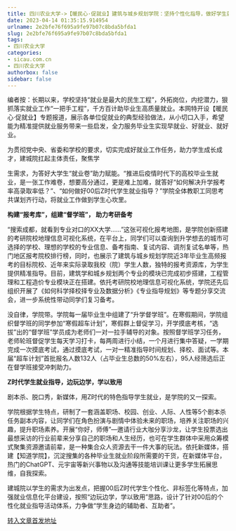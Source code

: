 ```yaml
---
title: 四川农业大学->【暖民心·促就业】建筑与城乡规划学院：坚持个性化指导，做好学生就业服务 | sicau.com.cn
date: 2023-04-14 01:35:15.914954
urlname: 2e2bfe76f695a9fe97b07c8bda5bfda1
slug: 2e2bfe76f695a9fe97b07c8bda5bfda1
tags: 
- 四川农业大学
categories:
- sicau.com.cn
- 四川农业大学
authorbox: false
sidebar: false
---
```

编者按：长期以来，学校坚持“就业是最大的民生工程”，外拓岗位，内挖潜力，狠抓落实就业工作“一把手工程”，千方百计助毕业生高质量就业。本网特开设【暖民心·促就业】专题报道，展示各单位促就业的典型经验做法，从小切口入手，希望能为精准提供就业服务带来一些启发，全力服务毕业生实现早就业、好就业、就好业。

为贯彻党中央、省委和学校的要求，切实完成好就业工作任务，助力学生成长成才，建城院扛起主体责任，聚焦学
<!--more-->
生需求，为答好大学生“就业卷”助力赋能。“推进后疫情时代下的高校毕业生就业，是一张工作难卷，想要高分通过，更是难上加难，就答好“如何解决升学报考率高录取率低？”、“如何做好00后Z时代学生就业指导？”学院全体教职工同思考共谋划齐行动，将就业工作做到学生心坎里。

**构建“报考库”，组建“督学班”， 助力考研备考**

“搜索成都，就看到专业对口的XX大学……”这张可视化报考地图，是学院创新搭建的考研院校地理信息可视化系统，在平台上，同学们可以查询到升学想去的城市可选择的学校、理想的学校的专业信息、备考指南、复试内容、调剂复试名单等，热门地区报考院校排行榜，同时，也展示了建筑与城乡规划学院近3年毕业生高频报考的目标院校、近年来实际录取我校（院）学生人数，独特的报考资源库，为学生提供精准指导。目前，建筑学和城乡规划两个专业的模块已完成初步搭建，工程管理和工程造价专业模块正在搭建。依托考研院校地理信息可视化系统，学院还先后组织开展了《如何科学择校择专业及数据分析》《专业指导规划》等专题分享交流会，进一步系统性带动同学们复习备考。

没自律，学院带。学院每一届毕业生中组建了“升学督学班”。在寒假期间，学院组织督学班的同学参加“寒假超车计划”，寒假群上督促学习，开学摸底考核，“选拔”出的“督学班”学员成为老师们一对一拉手辅导的对象。按照督学班学习任务，老师轮班督促学生每天学习打卡，每两周进行小结，一个月进行集中答疑，一学期完成一次摸底考试，通过摸底考试，一对一精准指导时间规划、择校、面试等。本届“超车计划”首批报名人数132人（占毕业生总数的50%左右），95人经筛选后正在督学班接受冲刺助力。

**Z时代学生就业指导，边玩边学，学以致用**

剧本杀、脱口秀，新媒体，用Z时代的特色指导学生就业，是学院的又一探索。

学院根据学生特点，研制了一套涵盖职场、校园、创业、人际、人性等5个剧本杀任务副本内容，让同学们在角色扮演与剧情中体验未来的职场，培养关注职场的兴趣，提升职场素养。开展“你好，师傅”—邀请行业大咖分享沙龙，让学生投票选出最想采访的行业前辈来分享自己的职场和人生经历，也可在学生群体中采用众筹模式聚集资源邀请前辈，是一种集合众人资源去干一件大事的玩法。依托新媒体，搭建【知道学院】，沉淀搜集的各种毕业生就业阶段所需要的干货，在新媒体平台，热门的ChatGPT、元宇宙等新兴事物以及沟通等技能培训课让更多学生拓展思维，自我探索。

建城院以学生的需求为出发点，把握00后Z时代学生个性化、非标签化等特点，加强就业信息化平台建设，按照“边玩边学，学以致用”思路，设计了针对00后的个性化就业指导活动体系，力争做“学生身边的辅助者、互助者”。



[转入文章首发地址](https://news.sicau.edu.cn/info/1135/71782.htm)